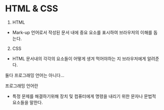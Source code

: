 <!-- @format -->

# HTML & CSS

1. HTML

- Mark-up 언어로서 작성된 문서 내에 중요 요소를 표시하여 브라우저의 이해를 돕는다.

2. CSS

- HTML 문서내의 각각의 요소들이 어떻게 생겨 먹어야하는 지 브라우저에게 알려준다.

둘다 프로그래밍 언어는 아니다...

프로그래밍 언어란

- 특정 문제를 해결하기위해 장치 및 컴퓨터에게 명령을 내리기 위한 문자나 문법적 요소들을 말한다.

